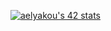
[![aelyakou's 42 stats](https://badge.mediaplus.ma/greenbinary/aelyakou)](https://github.com/oakoudad/badge42)

<script src="https://platform.linkedin.com/badges/js/profile.js" async defer type="text/javascript"></script>
              
